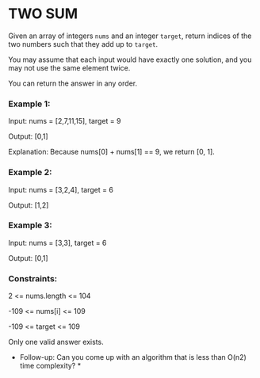 # TWO SUM

Given an array of integers `nums` and an integer `target`, return indices of the two numbers such that they add up to `target`.

You may assume that each input would have exactly one solution, and you may not use the same element twice.

You can return the answer in any order.
 

### Example 1:

Input: nums = [2,7,11,15], target = 9

Output: [0,1]

Explanation: Because nums[0] + nums[1] == 9, we return [0, 1].


### Example 2:

Input: nums = [3,2,4], target = 6

Output: [1,2]


### Example 3:

Input: nums = [3,3], target = 6

Output: [0,1]
 

### Constraints:

2 <= nums.length <= 104

-109 <= nums[i] <= 109

-109 <= target <= 109

Only one valid answer exists.
 

* Follow-up: Can you come up with an algorithm that is less than O(n2) time complexity? *